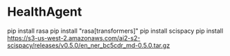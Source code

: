 # HealthAgent


pip install rasa
pip install "rasa[transformers]"
pip install scispacy
pip install https://s3-us-west-2.amazonaws.com/ai2-s2-scispacy/releases/v0.5.0/en_ner_bc5cdr_md-0.5.0.tar.gz

